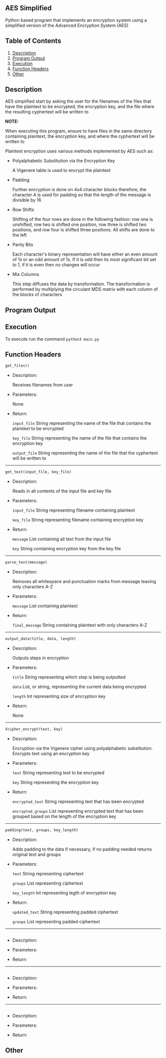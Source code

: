## AES Simplified

Python based program that implements an encryption system using a simplified version of the Advanced Encryption System (AES)

## Table of Contents

1. [Description](#description)
2. [Program Output](#output)
3. [Execution](#exe)
4. [Function Headers](#function)
5. [Other](#other)

## Description <a name="description"></a>

AES simplified start by asking the user for the filenames of the files that have the plaintext to be encrypted, the encryption key, and the file where the resulting cyphertext will be written to

**NOTE:**

When executing this program, ensure to have files in the same directory containing plaintext, the encryption key, and where the cyphertext will be written to


Plaintext encryption uses various methods implemented by AES such as:

- Polyalphabetic Substitution via the Encryption Key

	A Vigenere table is used to encrypt the plaintext

- Padding

	Further encryption is done on 4x4 character blocks therefore, the character A is used for padding so that the length of the message is divisible by 16

- Row Shifts

	Shifting of the four rows are done in the following fashion: row one is unshifted, row two is shifted one position, row three is shifted two positions, and row four is shifted three positions. All shifts are done to the left

- Parity Bits

	Each character's binary representation will have either an even amount of 1s or an odd amount of 1s. If it is odd then its most significant bit set to 1, if it is even then no changes will occur

- Mix Columns

	This step diffuses the data by transformation. The transformation is performed by multiplying the circulant MDS matrix with each column of the blocks of characters

## Program Output <a name="output"></a>


## Execution <a name="exe"></a>

To execute run the command `python3 main.py`

## Function Headers <a name="function"></a>

``` python
get_files()
```

- Description:

	Receives filenames from user

- Parameters:

	None

- Return:

	`input_file` String representing the name of the file that contains the plaintext to be encrypted

	`key_file` String representing the name of the file that contains the encryption key

	`output_file` String representing the name of the file that the cyphertext will be written to

---

``` python
get_text(input_file, key_file)
```

- Description:

	Reads in all contents of the input file and key file

- Parameters:

	`input_file` String representing filename containing plaintext

	`key_file` String representing filename containing encryption key

- Return:

	`message` List containing all text from the input file

	`key` String containing encryption key from the key file

---

``` python
parse_text(message)
```

- Description:

	Removes all whitespace and punctuation marks from message leaving only characters A-Z

- Parameters:

	`message` List containing plaintext

- Return:

	`final_message` String containing plaintext with only characters A-Z

---

``` python
output_data(title, data, length)
```

- Description:

	Outputs steps in encryption

- Parameters:

	`title` String representing which step is being outputted

	`data` List, or string, representing the current data being encrypted

	`length` Int representing size of encryption key

- Return:

	None

---

``` python
Vcipher_encrypt(text, key)
```

- Description:

	Encryption via the Vigenere cipher using polyalphabetic substitution. Encrypts text using an encryption key

- Parameters:

	`text` String representing text to be encrypted

	`key` String representing the encryption key

- Return:

	`encrypted_text` String representing text that has been encrypted

	`encrypted_groups` List representing encrypted text that has been grouped based on the length of the encryption key

---

``` python
padding(text, groups, key_length)
```

- Description:

	Adds padding to the data if necessary, if no padding needed returns original text and groups

- Parameters:

	`text` String representing ciphertext

	`groups` List representing ciphertext

	`key_length` Int representing legth of encryption key

- Return:

	`updated_text` String representing padded ciphertext

	`groups` List representing padded ciphertext

---

``` python
```

- Description:



- Parameters:



- Return:

---

``` python
```

- Description:



- Parameters:



- Return:

---

``` python
```

- Description:



- Parameters:



- Return:

## Other <a name="other"></a>
